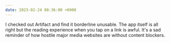 ```yaml
---
date: 2023-02-24 08:36:00 +0900
---
```


I checked out Artifact and find it borderline unusable. The app itself is all right but the reading experience when you tap on a link is awful. It's a sad reminder of how hostile major media websites are without content blockers.
